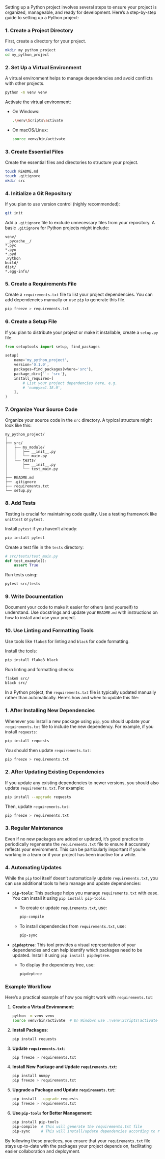 Setting up a Python project involves several steps to ensure your project is organized, manageable, and ready for development. Here’s a step-by-step guide to setting up a Python project:

### 1. Create a Project Directory

First, create a directory for your project.

```sh
mkdir my_python_project
cd my_python_project
```

### 2. Set Up a Virtual Environment

A virtual environment helps to manage dependencies and avoid conflicts with other projects.

```sh
python -m venv venv
```

Activate the virtual environment:

- On Windows:
  ```sh
  .\venv\Scripts\activate
  ```
- On macOS/Linux:
  ```sh
  source venv/bin/activate
  ```

### 3. Create Essential Files

Create the essential files and directories to structure your project.

```sh
touch README.md
touch .gitignore
mkdir src
```

### 4. Initialize a Git Repository

If you plan to use version control (highly recommended):

```sh
git init
```

Add a `.gitignore` file to exclude unnecessary files from your repository. A basic `.gitignore` for Python projects might include:

```
venv/
__pycache__/
*.pyc
*.pyo
*.pyd
.Python
build/
dist/
*.egg-info/
```

### 5. Create a Requirements File

Create a `requirements.txt` file to list your project dependencies. You can add dependencies manually or use `pip` to generate this file.

```sh
pip freeze > requirements.txt
```

### 6. Create a Setup File

If you plan to distribute your project or make it installable, create a `setup.py` file.

```python
from setuptools import setup, find_packages

setup(
    name='my_python_project',
    version='0.1.0',
    packages=find_packages(where='src'),
    package_dir={'': 'src'},
    install_requires=[
        # List your project dependencies here, e.g.
        # 'numpy>=1.18.0',
    ],
)
```

### 7. Organize Your Source Code

Organize your source code in the `src` directory. A typical structure might look like this:

```
my_python_project/
│
├── src/
│   ├── my_module/
│   │   ├── __init__.py
│   │   └── main.py
│   └── tests/
│       ├── __init__.py
│       └── test_main.py
│
├── README.md
├── .gitignore
├── requirements.txt
└── setup.py
```

### 8. Add Tests

Testing is crucial for maintaining code quality. Use a testing framework like `unittest` or `pytest`.

Install `pytest` if you haven’t already:

```sh
pip install pytest
```

Create a test file in the `tests` directory:

```python
# src/tests/test_main.py
def test_example():
    assert True
```

Run tests using:

```sh
pytest src/tests
```

### 9. Write Documentation

Document your code to make it easier for others (and yourself) to understand. Use docstrings and update your `README.md` with instructions on how to install and use your project.

### 10. Use Linting and Formatting Tools

Use tools like `flake8` for linting and `black` for code formatting.

Install the tools:

```sh
pip install flake8 black
```

Run linting and formatting checks:

```sh
flake8 src/
black src/
```


In a Python project, the `requirements.txt` file is typically updated manually rather than automatically. Here’s how and when to update this file:

### 1. **After Installing New Dependencies**

Whenever you install a new package using `pip`, you should update your `requirements.txt` file to include the new dependency. For example, if you install `requests`:

```sh
pip install requests
```

You should then update `requirements.txt`:

```sh
pip freeze > requirements.txt
```

### 2. **After Updating Existing Dependencies**

If you update any existing dependencies to newer versions, you should also update `requirements.txt`. For example:

```sh
pip install --upgrade requests
```

Then, update `requirements.txt`:

```sh
pip freeze > requirements.txt
```

### 3. **Regular Maintenance**

Even if no new packages are added or updated, it’s good practice to periodically regenerate the `requirements.txt` file to ensure it accurately reflects your environment. This can be particularly important if you’re working in a team or if your project has been inactive for a while.

### 4. **Automating Updates**

While the `pip` tool itself doesn’t automatically update `requirements.txt`, you can use additional tools to help manage and update dependencies:

- **`pip-tools`**: This package helps you manage `requirements.txt` with ease. You can install it using `pip install pip-tools`.

  - To create or update `requirements.txt`, use:
    ```sh
    pip-compile
    ```

  - To install dependencies from `requirements.txt`, use:
    ```sh
    pip-sync
    ```

- **`pipdeptree`**: This tool provides a visual representation of your dependencies and can help identify which packages need to be updated. Install it using `pip install pipdeptree`.

  - To display the dependency tree, use:
    ```sh
    pipdeptree
    ```

### Example Workflow

Here’s a practical example of how you might work with `requirements.txt`:

1. **Create a Virtual Environment**:
    ```sh
    python -m venv venv
    source venv/bin/activate  # On Windows use .\venv\Scripts\activate
    ```

2. **Install Packages**:
    ```sh
    pip install requests
    ```

3. **Update `requirements.txt`**:
    ```sh
    pip freeze > requirements.txt
    ```

4. **Install New Package and Update `requirements.txt`**:
    ```sh
    pip install numpy
    pip freeze > requirements.txt
    ```

5. **Upgrade a Package and Update `requirements.txt`**:
    ```sh
    pip install --upgrade requests
    pip freeze > requirements.txt
    ```

6. **Use `pip-tools` for Better Management**:
    ```sh
    pip install pip-tools
    pip-compile  # This will generate the requirements.txt file
    pip-sync     # This will install/update dependencies according to requirements.txt
    ```

By following these practices, you ensure that your `requirements.txt` file stays up-to-date with the packages your project depends on, facilitating easier collaboration and deployment.